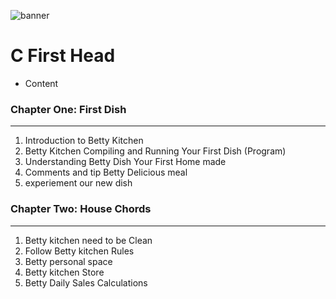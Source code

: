 ![banner](/images.avif)


# C First Head


- Content

### Chapter One: First Dish
<hr>

1.  Introduction to Betty Kitchen
2. Betty Kitchen Compiling and Running Your First Dish (Program)
3. Understanding  Betty Dish Your First Home made
4. Comments and tip Betty Delicious meal
5. experiement our new dish 

### Chapter Two: House Chords
<hr>

1. Betty kitchen need to be Clean 
2. Follow Betty kitchen Rules
3. Betty personal space 
4. Betty kitchen Store 
5. Betty Daily Sales Calculations